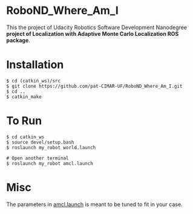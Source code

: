 # RoboND_Where_Am_I

This the project of Udacity Robotics Software Development Nanodegree **project of Localization with Adaptive Monte Carlo Localization ROS package**.

# Installation
```
$ cd (catkin_ws)/src
$ git clone https://github.com/pat-CIMAR-UF/RoboND_Where_Am_I.git
$ cd ..
$ catkin_make
```

# To Run
```
$ cd catkin_ws
$ source devel/setup.bash
$ roslaunch my_robot world.launch

# Open another terminal
$ roslaunch my_robot amcl.launch
```

# Misc
The parameters in [amcl.launch](https://github.com/pat-CIMAR-UF/RoboND_Where_Am_I/blob/master/my_robot/launch/amcl.launch) is meant to be tuned to fit in your case.

